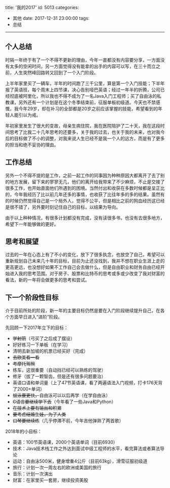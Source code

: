title: '我的2017'
id: 5013
categories:
  - 其他
date: 2017-12-31 23:00:00
tags:
  - 总结
  
---

## 个人总结

时隔一年终于有了一个不得不更新的理由，今年一直都没有内容要分享，一方面没有太多的空闲时间，另一方面觉得没有能拿的出手的内容可以写，在三十而立之前，人生突然峰回路转又回到了一个入门阶段。

上半年家里买了一辆车，半年的时间跑了三千公里，算是第一个入门技能；下半年报了英语班，每个周末上四节课，决心告别哑巴英语；经过一年半的折腾，公司已经彻底被阿里化，所以我也不得不成为了一名Java入门工程师；买了自由泳的私教课，另外还有一个计划是在这个冬季结束前，征服单板初级道。今天也不禁感慨，我今年29岁，却在补习的全部都是20岁之前应该掌握的技能，希望看到的年轻人能引以为戒。

年初家里发生了很大的变故，母亲生病住院，我在医院陪护了二十天，我在这段时间思考了比我二十几年思考的还要多，关于我的过去，也关于我的未来，也对我今后的目标做了不小的调整，对我来说人生已经不是我一个人的远方，而是有了更多的担当和绝不妥协的理由。

## 工作总结

另外一个不得不提的是工作，之前一起工作的同事因为种种原因大都离开了去了别的地方发展，留下来的寥寥无几，他们的离开给我带来了不少麻烦，不止是交接了很多工作，也开始直面他们所遇到的困境。当然付出和收获在多数时候都是呈正比的，今年我经历了比以前几年还多的事情，也收获了比往年多的多的结果。虽然有的时候仍然觉得自己是一个局外人，觉得不公平，但是相比之前的狗血经历这已经是很不错了，另外要时刻记住自己的目标，以结果为导向。

由于以上种种情况，有很多计划都没有完成，没有读很多书，也没有去很多地方，希望下一年能够做的更好。

## 思考和展望

过去的一年在心态上有了不小的变化，放下了很多执念，也放空了自己，希望可以重新规划自己未来几十年的目标，目前为止还没找到，我并不想在职业生涯上走的更高更远，也没想好如果不工作自己会去做什么，但是自由职业和财务自由已经开始进入我的思考范围。对于房子、股票和比特币的思考或多或少改变了我对财富的看法，新的一年将会做更多的思考和尝试。

## 下一个阶段性目标

介于目前所处的阶段，新一年的主要目标仍然是要在入门阶段继续提升自己，在各个方面早日进入“进阶”阶段。

先回顾一下2017年立下的目标：

* <del>学射箭</del>（弓买了之后成了摆设）
* 好好练习一下单板（在学习）
* 清明去新加坡的机票已经买好（完成）
* <del>去欧美看一看</del>
* <del>考摩托驾照</del>
* 练车，这很重要（自动挡已经可以熟练的驾驶）
* 修牙（拔了一颗智齿，但是还有很多问题要治）
* 英语口语和单词量（上了47节英语课，看了两遍语法入门视频，打卡176天背了2000+单词）
* <del>蛙泳要更快，</del>自由泳可以以后再学（在学自由泳）
* <del>C语言要继续学下去</del>（今年看了一些Java和Python）
* <del>在技术上要有输出和积累</del>
* <del>要考虑结婚生娃，为了人类</del>
* <del>口琴要继续练</del>（几乎停滞不前，今年吉他弹熟了两首歌）

2018年的小目标：

* 英语：100节英语课，2000个英语单词（目前6930）
* 技术：Java技术栈工作之外达到面试中级工程师的水平，看完算法或者算法导论
* 运动：自由泳500米，健身增重4公斤（目前63kg），滑雪征服初级道
* 旅行：计划一次一周左右的欧洲或美国的旅行
* 音乐：计划一次演出
* 财富：在家里买一套房，继续投资美股